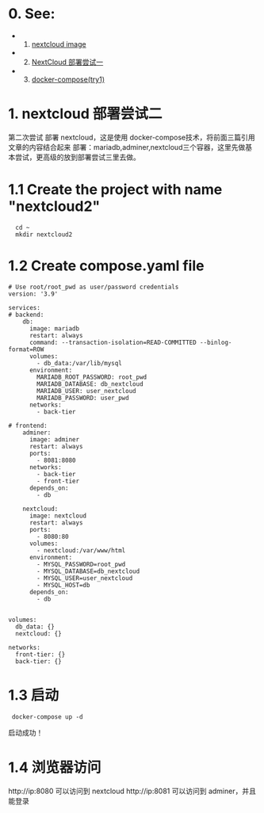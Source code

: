 # 0. See:
  - 1. [nextcloud image](https://hub.docker.com/_/nextcloud)
  - 2. [NextCloud 部署尝试一](https://github.com/AaG7xNnrgbzeyqc5woPS/OpenWrt/blob/master/NAS(NextCloud).md)
  - 3. [docker-compose(try1)](https://github.com/AaG7xNnrgbzeyqc5woPS/OpenWrt/blob/master/docker-compose(try1).md)


# 1. nextcloud 部署尝试二
  第二次尝试 部署 nextcloud，这是使用 docker-compose技术，将前面三篇引用文章的内容结合起来
  部署：mariadb,adminer,nextcloud三个容器，这里先做基本尝试，更高级的放到部署尝试三里去做。
  # 1.1 Create the project with name "nextcloud2"
    
      cd ~
      mkdir nextcloud2
      
  # 1.2 Create compose.yaml file
  
```
# Use root/root_pwd as user/password credentials
version: '3.9'

services:
# backend:
    db:
      image: mariadb
      restart: always
      command: --transaction-isolation=READ-COMMITTED --binlog-format=ROW
      volumes:
        - db_data:/var/lib/mysql     
      environment:
        MARIADB_ROOT_PASSWORD: root_pwd
        MARIADB_DATABASE: db_nextcloud
        MARIADB_USER: user_nextcloud
        MARIADB_PASSWORD: user_pwd
      networks:
        - back-tier
  
# frontend:
    adminer:
      image: adminer
      restart: always
      ports:
        - 8081:8080
      networks:
        - back-tier
        - front-tier
      depends_on: 
        - db
        
    nextcloud:
      image: nextcloud
      restart: always
      ports:
        - 8080:80
      volumes:
        - nextcloud:/var/www/html
      environment:
        - MYSQL_PASSWORD=root_pwd
        - MYSQL_DATABASE=db_nextcloud
        - MYSQL_USER=user_nextcloud
        - MYSQL_HOST=db   
      depends_on:
        - db
    
    
volumes:
  db_data: {}
  nextcloud: {}

networks:
  front-tier: {}
  back-tier: {}

```

# 1.3 启动 
   
     docker-compose up -d
   
   启动成功！
# 1.4 浏览器访问
  http://ip:8080 可以访问到 nextcloud
  http://ip:8081 可以访问到 adminer，并且能登录
  

